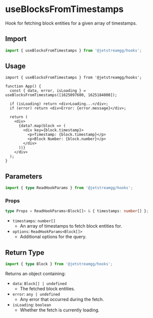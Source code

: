 # useBlocksFromTimestamps

Hook for fetching block entities for a given array of timestamps.

## Import

```ts
import { useBlocksFromTimestamps } from '@jetstreamgg/hooks';
```

## Usage

```tsx
import { useBlocksFromTimestamps } from '@jetstreamgg/hooks';

function App() {
  const { data, error, isLoading } = useBlocksFromTimestamps([1625097600, 1625184000]);

  if (isLoading) return <div>Loading...</div>;
  if (error) return <div>Error: {error.message}</div>;

  return (
    <div>
      {data?.map(block => (
        <div key={block.timestamp}>
          <p>Timestamp: {block.timestamp}</p>
          <p>Block Number: {block.number}</p>
        </div>
      ))}
    </div>
  );
}
```

## Parameters

```ts
import { type ReadHookParams } from '@jetstreamgg/hooks';
```

### Props

```ts
type Props = ReadHookParams<Block[]> & { timestamps: number[] };
```

- `timestamps`: `number[]`
  - An array of timestamps to fetch block entities for.
- `options`: `ReadHookParams<Block[]>`
  - Additional options for the query.

## Return Type

```ts
import { type Block } from '@jetstreamgg/hooks';
```

Returns an object containing:

- `data`: `Block[] | undefined`
  - The fetched block entities.
- `error`: `any | undefined`
  - Any error that occurred during the fetch.
- `isLoading`: `boolean`
  - Whether the fetch is currently loading.

